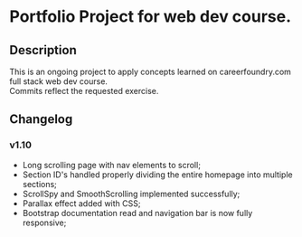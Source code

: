 # Portfolio Project for web dev course.

## Description
This is an ongoing project to apply concepts learned on careerfoundry.com full stack web dev course.  
Commits reflect the requested exercise.

## Changelog
### v1.10
- Long scrolling page with nav elements to scroll;
- Section ID's handled properly dividing the entire homepage into multiple sections;
- ScrollSpy and SmoothScrolling implemented successfully;
- Parallax effect added with CSS;
- Bootstrap documentation read and navigation bar is now fully responsive;
